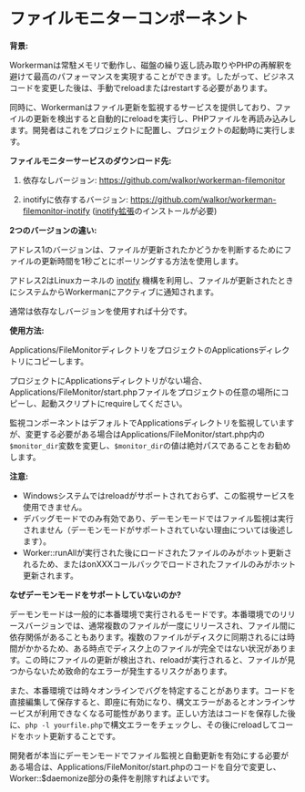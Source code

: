 # ファイルモニターコンポーネント

**背景:**

Workermanは常駐メモリで動作し、磁盤の繰り返し読み取りやPHPの再解釈を避けて最高のパフォーマンスを実現することができます。したがって、ビジネスコードを変更した後は、手動でreloadまたはrestartする必要があります。

同時に、Workermanはファイル更新を監視するサービスを提供しており、ファイルの更新を検出すると自動的にreloadを実行し、PHPファイルを再読み込みします。開発者はこれをプロジェクトに配置し、プロジェクトの起動時に実行します。

**ファイルモニターサービスのダウンロード先:**

1. 依存なしバージョン: https://github.com/walkor/workerman-filemonitor

2. inotifyに依存するバージョン: https://github.com/walkor/workerman-filemonitor-inotify ([inotify拡張](https://php.net/manual/zh/book.inotify.php)のインストールが必要)

**2つのバージョンの違い:**

アドレス1のバージョンは、ファイルが更新されたかどうかを判断するためにファイルの更新時間を1秒ごとにポーリングする方法を使用します。

アドレス2はLinuxカーネルの [inotify](https://baike.baidu.com/view/2645027.htm) 機構を利用し、ファイルが更新されたときにシステムからWorkermanにアクティブに通知されます。

通常は依存なしバージョンを使用すれば十分です。

**使用方法:**

Applications/FileMonitorディレクトリをプロジェクトのApplicationsディレクトリにコピーします。

プロジェクトにApplicationsディレクトリがない場合、Applications/FileMonitor/start.phpファイルをプロジェクトの任意の場所にコピーし、起動スクリプトにrequireしてください。

監視コンポーネントはデフォルトでApplicationsディレクトリを監視していますが、変更する必要がある場合はApplications/FileMonitor/start.php内の```$monitor_dir```変数を変更し、```$monitor_dir```の値は絶対パスであることをお勧めします。

**注意:**

* Windowsシステムではreloadがサポートされておらず、この監視サービスを使用できません。
* デバッグモードでのみ有効であり、デーモンモードではファイル監視は実行されません（デーモンモードがサポートされていない理由については後述します）。
* Worker::runAllが実行された後にロードされたファイルのみがホット更新されるため、またはonXXXコールバックでロードされたファイルのみがホット更新されます。

**なぜデーモンモードをサポートしていないのか?**

デーモンモードは一般的に本番環境で実行されるモードです。本番環境でのリリースバージョンでは、通常複数のファイルが一度にリリースされ、ファイル間に依存関係があることもあります。複数のファイルがディスクに同期されるには時間がかかるため、ある時点でディスク上のファイルが完全ではない状況があります。この時にファイルの更新が検出され、reloadが実行されると、ファイルが見つからないため致命的なエラーが発生するリスクがあります。

また、本番環境では時々オンラインでバグを特定することがあります。コードを直接編集して保存すると、即座に有効になり、構文エラーがあるとオンラインサービスが利用できなくなる可能性があります。正しい方法はコードを保存した後に、```php -l yourfile.php```で構文エラーをチェックし、その後にreloadしてコードをホット更新することです。

開発者が本当にデーモンモードでファイル監視と自動更新を有効にする必要がある場合は、Applications/FileMonitor/start.phpのコードを自分で変更し、Worker::$daemonize部分の条件を削除すればよいです。
